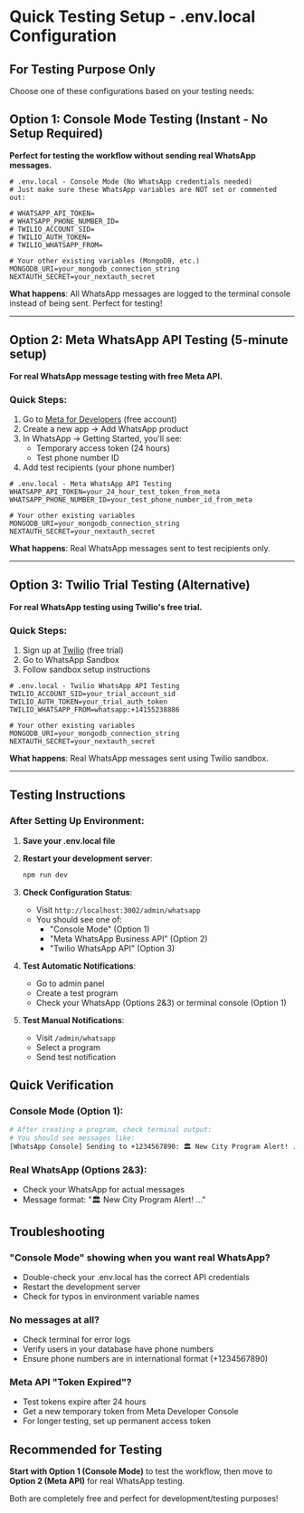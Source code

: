 # Quick Testing Setup - .env.local Configuration

## For Testing Purpose Only

Choose one of these configurations based on your testing needs:

## Option 1: Console Mode Testing (Instant - No Setup Required)

**Perfect for testing the workflow without sending real WhatsApp messages.**

```env
# .env.local - Console Mode (No WhatsApp credentials needed)
# Just make sure these WhatsApp variables are NOT set or commented out:

# WHATSAPP_API_TOKEN=
# WHATSAPP_PHONE_NUMBER_ID=
# TWILIO_ACCOUNT_SID=
# TWILIO_AUTH_TOKEN=
# TWILIO_WHATSAPP_FROM=

# Your other existing variables (MongoDB, etc.)
MONGODB_URI=your_mongodb_connection_string
NEXTAUTH_SECRET=your_nextauth_secret
```

**What happens**: All WhatsApp messages are logged to the terminal console instead of being sent. Perfect for testing!

---

## Option 2: Meta WhatsApp API Testing (5-minute setup)

**For real WhatsApp message testing with free Meta API.**

### Quick Steps:
1. Go to [Meta for Developers](https://developers.facebook.com/) (free account)
2. Create a new app → Add WhatsApp product
3. In WhatsApp → Getting Started, you'll see:
   - Temporary access token (24 hours)
   - Test phone number ID
4. Add test recipients (your phone number)

```env
# .env.local - Meta WhatsApp API Testing
WHATSAPP_API_TOKEN=your_24_hour_test_token_from_meta
WHATSAPP_PHONE_NUMBER_ID=your_test_phone_number_id_from_meta

# Your other existing variables
MONGODB_URI=your_mongodb_connection_string
NEXTAUTH_SECRET=your_nextauth_secret
```

**What happens**: Real WhatsApp messages sent to test recipients only.

---

## Option 3: Twilio Trial Testing (Alternative)

**For real WhatsApp testing using Twilio's free trial.**

### Quick Steps:
1. Sign up at [Twilio](https://www.twilio.com/try-twilio) (free trial)
2. Go to WhatsApp Sandbox
3. Follow sandbox setup instructions

```env
# .env.local - Twilio WhatsApp API Testing
TWILIO_ACCOUNT_SID=your_trial_account_sid
TWILIO_AUTH_TOKEN=your_trial_auth_token
TWILIO_WHATSAPP_FROM=whatsapp:+14155238886

# Your other existing variables
MONGODB_URI=your_mongodb_connection_string
NEXTAUTH_SECRET=your_nextauth_secret
```

**What happens**: Real WhatsApp messages sent using Twilio sandbox.

---

## Testing Instructions

### After Setting Up Environment:

1. **Save your .env.local file**
2. **Restart your development server**:
   ```bash
   npm run dev
   ```

3. **Check Configuration Status**:
   - Visit `http://localhost:3002/admin/whatsapp`
   - You should see one of:
     - "Console Mode" (Option 1)
     - "Meta WhatsApp Business API" (Option 2)
     - "Twilio WhatsApp API" (Option 3)

4. **Test Automatic Notifications**:
   - Go to admin panel
   - Create a test program
   - Check your WhatsApp (Options 2&3) or terminal console (Option 1)

5. **Test Manual Notifications**:
   - Visit `/admin/whatsapp`
   - Select a program
   - Send test notification

## Quick Verification

### Console Mode (Option 1):
```bash
# After creating a program, check terminal output:
# You should see messages like:
[WhatsApp Console] Sending to +1234567890: 🏛️ New City Program Alert! ...
```

### Real WhatsApp (Options 2&3):
- Check your WhatsApp for actual messages
- Message format: "🏛️ New City Program Alert! ..."

## Troubleshooting

### "Console Mode" showing when you want real WhatsApp?
- Double-check your .env.local has the correct API credentials
- Restart the development server
- Check for typos in environment variable names

### No messages at all?
- Check terminal for error logs
- Verify users in your database have phone numbers
- Ensure phone numbers are in international format (+1234567890)

### Meta API "Token Expired"?
- Test tokens expire after 24 hours
- Get a new temporary token from Meta Developer Console
- For longer testing, set up permanent access token

## Recommended for Testing

**Start with Option 1 (Console Mode)** to test the workflow, then move to **Option 2 (Meta API)** for real WhatsApp testing.

Both are completely free and perfect for development/testing purposes!
